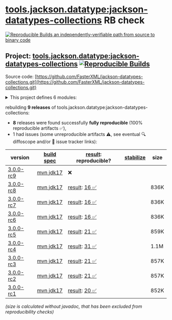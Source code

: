 [tools.jackson.datatype:jackson-datatypes-collections](https://central.sonatype.com/artifact/tools.jackson.datatype/jackson-datatypes-collections/versions) RB check
=======

[![Reproducible Builds](https://reproducible-builds.org/images/logos/rb.svg) an independently-verifiable path from source to binary code](https://reproducible-builds.org/)

## Project: [tools.jackson.datatype:jackson-datatypes-collections](https://central.sonatype.com/artifact/tools.jackson.datatype/jackson-datatypes-collections/versions) [![Reproducible Builds](https://img.shields.io/endpoint?url=https://raw.githubusercontent.com/jvm-repo-rebuild/reproducible-central/master/content/tools/jackson/datatype/jackson-datatypes-collections/badge.json)](https://github.com/jvm-repo-rebuild/reproducible-central/blob/master/content/tools/jackson/datatype/jackson-datatypes-collections/README.md)

Source code: [https://github.com/FasterXML/jackson-datatypes-collections.git](https://github.com/FasterXML/jackson-datatypes-collections.git)

<details><summary>This project defines 6 modules:</summary>

* [tools.jackson.datatype:jackson-datatype-eclipse-collections](https://central.sonatype.com/artifact/tools.jackson.datatype/jackson-datatype-eclipse-collections/overview)
* [tools.jackson.datatype:jackson-datatype-guava](https://central.sonatype.com/artifact/tools.jackson.datatype/jackson-datatype-guava/overview)
* [tools.jackson.datatype:jackson-datatype-hppc](https://central.sonatype.com/artifact/tools.jackson.datatype/jackson-datatype-hppc/overview)
* [tools.jackson.datatype:jackson-datatype-pcollections](https://central.sonatype.com/artifact/tools.jackson.datatype/jackson-datatype-pcollections/overview)
* [tools.jackson.datatype:jackson-datatype-primitive-collections-base](https://central.sonatype.com/artifact/tools.jackson.datatype/jackson-datatype-primitive-collections-base/overview)
* [tools.jackson.datatype:jackson-datatypes-collections](https://central.sonatype.com/artifact/tools.jackson.datatype/jackson-datatypes-collections/overview)
</details>

rebuilding **9 releases** of tools.jackson.datatype:jackson-datatypes-collections:
- **8** releases were found successfully **fully reproducible** (100% reproducible artifacts :white_check_mark:),
- 1 had issues (some unreproducible artifacts :warning:, see eventual :mag: diffoscope and/or :memo: issue tracker links):

| version | [build spec](/BUILDSPEC.md) | [result](https://reproducible-builds.org/docs/jvm/): reproducible? | [stabilize](https://github.com/google/oss-rebuild/blob/main/cmd/stabilize/README.md) | size |
| -- | --------- | ------ | ------ | -- |
| [3.0.0-rc9](https://central.sonatype.com/artifact/tools.jackson.datatype/jackson-datatypes-collections/3.0.0-rc9/pom) | [mvn jdk17](jackson-datatypes-collections-3.0.0-rc9.buildspec) | :x: | |
| [3.0.0-rc8](https://central.sonatype.com/artifact/tools.jackson.datatype/jackson-datatypes-collections/3.0.0-rc8/pom) | [mvn jdk17](jackson-datatypes-collections-3.0.0-rc8.buildspec) | [result](jackson-datatypes-collections-3.0.0-rc8.buildinfo): [16 :white_check_mark: ](jackson-datatypes-collections-3.0.0-rc8.buildcompare) | | 836K |
| [3.0.0-rc7](https://central.sonatype.com/artifact/tools.jackson.datatype/jackson-datatypes-collections/3.0.0-rc7/pom) | [mvn jdk17](jackson-datatypes-collections-3.0.0-rc7.buildspec) | [result](jackson-datatypes-collections-3.0.0-rc7.buildinfo): [16 :white_check_mark: ](jackson-datatypes-collections-3.0.0-rc7.buildcompare) | | 836K |
| [3.0.0-rc6](https://central.sonatype.com/artifact/tools.jackson.datatype/jackson-datatypes-collections/3.0.0-rc6/pom) | [mvn jdk17](jackson-datatypes-collections-3.0.0-rc6.buildspec) | [result](jackson-datatypes-collections-3.0.0-rc6.buildinfo): [16 :white_check_mark: ](jackson-datatypes-collections-3.0.0-rc6.buildcompare) | | 836K |
| [3.0.0-rc5](https://central.sonatype.com/artifact/tools.jackson.datatype/jackson-datatypes-collections/3.0.0-rc5/pom) | [mvn jdk17](jackson-datatypes-collections-3.0.0-rc5.buildspec) | [result](jackson-datatypes-collections-3.0.0-rc5.buildinfo): [21 :white_check_mark: ](jackson-datatypes-collections-3.0.0-rc5.buildcompare) | | 859K |
| [3.0.0-rc4](https://central.sonatype.com/artifact/tools.jackson.datatype/jackson-datatypes-collections/3.0.0-rc4/pom) | [mvn jdk17](jackson-datatypes-collections-3.0.0-rc4.buildspec) | [result](jackson-datatypes-collections-3.0.0-rc4.buildinfo): [31 :white_check_mark: ](jackson-datatypes-collections-3.0.0-rc4.buildcompare) | | 1.1M |
| [3.0.0-rc3](https://central.sonatype.com/artifact/tools.jackson.datatype/jackson-datatypes-collections/3.0.0-rc3/pom) | [mvn jdk17](jackson-datatypes-collections-3.0.0-rc3.buildspec) | [result](jackson-datatypes-collections-3.0.0-rc3.buildinfo): [21 :white_check_mark: ](jackson-datatypes-collections-3.0.0-rc3.buildcompare) | | 857K |
| [3.0.0-rc2](https://central.sonatype.com/artifact/tools.jackson.datatype/jackson-datatypes-collections/3.0.0-rc2/pom) | [mvn jdk17](jackson-datatypes-collections-3.0.0-rc2.buildspec) | [result](jackson-datatypes-collections-3.0.0-rc2.buildinfo): [21 :white_check_mark: ](jackson-datatypes-collections-3.0.0-rc2.buildcompare) | | 857K |
| [3.0.0-rc1](https://central.sonatype.com/artifact/tools.jackson.datatype/jackson-datatypes-collections/3.0.0-rc1/pom) | [mvn jdk17](jackson-datatypes-collections-3.0.0-rc1.buildspec) | [result](jackson-datatypes-collections-3.0.0-rc1.buildinfo): [20 :white_check_mark: ](jackson-datatypes-collections-3.0.0-rc1.buildcompare) | | 852K |

<i>(size is calculated without javadoc, that has been excluded from reproducibility checks)</i>
